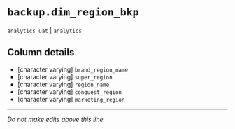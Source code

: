 # `backup.dim_region_bkp`
`analytics_uat` | `analytics`

## Column details
* [character varying] `brand_region_name`
* [character varying] `super_region`
* [character varying] `region_name`
* [character varying] `conquest_region`
* [character varying] `marketing_region`

-------------------------------------------------------------------------------
*Do not make edits above this line.*
